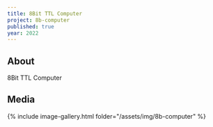 ```yaml
---
title: 8Bit TTL Computer
project: 8b-computer
published: true
year: 2022
---
```

## About
8Bit TTL Computer

## Media
{% include image-gallery.html folder="/assets/img/8b-computer" %} 

